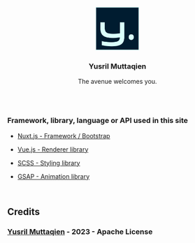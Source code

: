 <br/>
<div align="center">
  <img src="assets/svgs/logo.svg" alt="Logo" width="100" height="100">

  <h3 align="center">Yusril Muttaqien</h3>

  <p align="center">
    The avenue welcomes you.
  </p>
</div>
<br/>

<br/>

### Framework, library, language or API used in this site

- [Nuxt.js - Framework / Bootstrap](https://nuxt.com)

- [Vue.js - Renderer library](https://vuejs.org)

- [SCSS - Styling library](https://sass-lang.com)

- [GSAP - Animation library](https://greensock.com/gsap/)

<br/>

## Credits

### <a href="https://github.com/yusrmuttaqien">Yusril Muttaqien</a> - 2023 - Apache License
